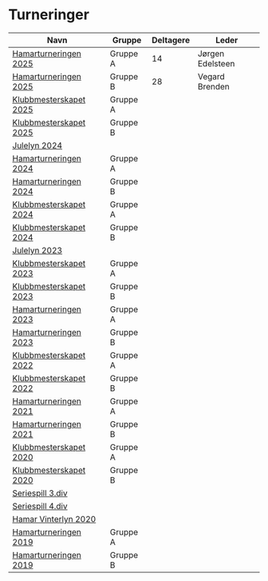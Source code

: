 # Turneringer

| Navn | Gruppe | Deltagere | Leder |
|-|-|-|-|
|[Hamarturneringen 2025](https://tournamentservice.com/standings.aspx?TID=Hamarturneringen2025-HamarSjakkselskap&group=A)|Gruppe A|14|J&oslash;rgen Edelsteen|
|[Hamarturneringen 2025](https://tournamentservice.com/standings.aspx?TID=Hamarturneringen2025-HamarSjakkselskap&group=B)|Gruppe B|28|Vegard Brenden|
|[Klubbmesterskapet 2025](http://turneringsservice.sjakklubb.no/standings.aspx?TID=Klubbmesterskapet2025-HamarSjakkselskap&group=A)|Gruppe A|||
|[Klubbmesterskapet 2025](http://turneringsservice.sjakklubb.no/standings.aspx?TID=Klubbmesterskapet2025-HamarSjakkselskap&group=B)|Gruppe B|||
|[Julelyn 2024](http://turneringsservice.sjakklubb.no/standings.aspx?TID=Julelynsjakk2024-HamarSjakkselskap)||||
|[Hamarturneringen 2024](http://turneringsservice.sjakklubb.no/standings.aspx?TID=Hamarturneringen2024-HamarSjakkselskap&group=A)|Gruppe A|||
|[Hamarturneringen 2024](http://turneringsservice.sjakklubb.no/standings.aspx?TID=Hamarturneringen2024-HamarSjakkselskap&group=B)|Gruppe B|||
|[Klubbmesterskapet 2024](http://turneringsservice.sjakklubb.no/standings.aspx?TID=Klubbmesterskapet2024-HamarSjakkselskap&group=A)|Gruppe A|||
|[Klubbmesterskapet 2024](http://turneringsservice.sjakklubb.no/standings.aspx?TID=Klubbmesterskapet2024-HamarSjakkselskap&group=B)|Gruppe B|||
|[Julelyn 2023](http://turneringsservice.sjakklubb.no/standings.aspx?TID=Julelynsjakk2023-HamarSjakkselskap)||||
|[Klubbmesterskapet 2023](http://turneringsservice.sjakklubb.no/standings.aspx?TID=Klubbmesterskapet2023-HamarSjakkselskap&group=A)|Gruppe A|||
|[Klubbmesterskapet 2023](http://turneringsservice.sjakklubb.no/standings.aspx?TID=Klubbmesterskapet2023-HamarSjakkselskap&group=B)|Gruppe B|||
|[Hamarturneringen 2023](http://turneringsservice.sjakklubb.no/standings.aspx?TID=Hamarturneringen2023-HamarSjakkselskap&group=A)|Gruppe A|||
|[Hamarturneringen 2023](http://turneringsservice.sjakklubb.no/standings.aspx?TID=Hamarturneringen2023-HamarSjakkselskap&group=B)|Gruppe B|||
|[Klubbmesterskapet 2022](http://turneringsservice.sjakklubb.no/standings.aspx?TID=Klubbmesterskapet2022-HamarSjakkselskap&group=A)|Gruppe A|||
|[Klubbmesterskapet 2022](http://turneringsservice.sjakklubb.no/standings.aspx?TID=Klubbmesterskapet2022-HamarSjakkselskap&group=B)|Gruppe B|||
|[Hamarturneringen 2021](http://turneringsservice.sjakklubb.no/standings.aspx?TID=Hamarturneringen2021-HamarSjakkselskap&group=A)|Gruppe A|||
|[Hamarturneringen 2021](http://turneringsservice.sjakklubb.no/standings.aspx?TID=Hamarturneringen2021-HamarSjakkselskap&group=B)|Gruppe B|||
|[Klubbmesterskapet 2020](http://turneringsservice.sjakklubb.no/standings.aspx?TID=Klubbmesterskapet2020-HamarSjakkselskap&group=A)|Gruppe A|||
|[Klubbmesterskapet 2020](http://turneringsservice.sjakklubb.no/standings.aspx?TID=Klubbmesterskapet2020-HamarSjakkselskap&group=B)|Gruppe B|||
|[Seriespill 3.div](http://turneringsservice.sjakklubb.no/standings.aspx?TID=Ostlandsserien201920204div-NorgesSjakkforbund&group=3.%20div%20B)||||
|[Seriespill 4.div](http://turneringsservice.sjakklubb.no/standings.aspx?TID=Ostlandsserien201920204div-NorgesSjakkforbund&group=4.%20div%20A)||||
|[Hamar Vinterlyn 2020](http://turneringsservice.sjakklubb.no/standings.aspx?TID=HamarVinterlyn2020-HamarSjakkselskap&fbclid=IwAR3vN8uLxFtBOng25gkQqFaRQIip1GKcLZ3tcHgjw9P14qMbxykzTR8WTk0)||||
|[Hamarturneringen 2019](http://turneringsservice.sjakklubb.no/standings.aspx?TID=Hamarturneringen2019-HamarSjakkselskap&group=A)|Gruppe A|||
|[Hamarturneringen 2019](http://turneringsservice.sjakklubb.no/standings.aspx?TID=Hamarturneringen2019-HamarSjakkselskap&group=B)|Gruppe B|||
